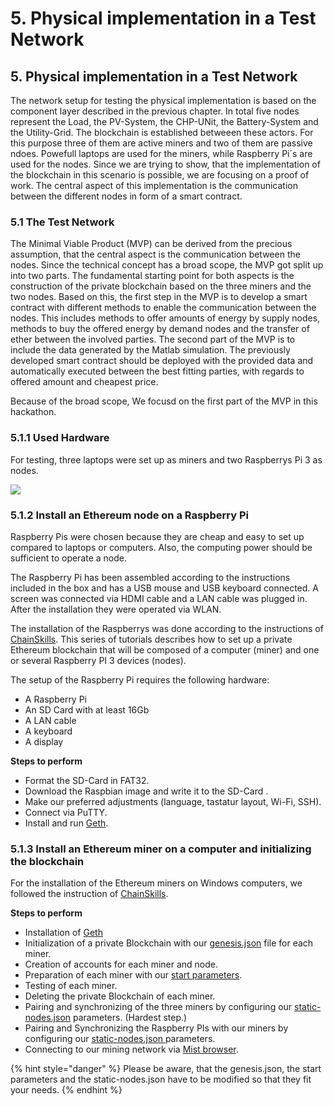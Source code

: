 # 5. Physical implementation in a Test Network

## 5. Physical implementation in a Test Network

The network setup for testing the physical implementation is based on the component layer described in the previous chapter. In total five nodes represent the Load, the PV-System, the CHP-UNit, the Battery-System and the Utility-Grid. The blockchain is established betweeen these actors. For this purpose three of them are active miners and two of them are passive ndoes. Powefull laptops are used for the miners, while Raspberry Pi´s are used for the nodes. Since we are trying to show, that the implementation of the blockchain in this scenario is possible, we are focusing on a proof of work. The central aspect of this implementation is the communication between the different nodes in form of a smart contract.

### 5.1 The Test Network

 The Minimal Viable Product \(MVP\) can be derived from the precious assumption, that the central aspect is the communication between the nodes. Since the technical concept has a broad scope, the MVP got split up into two parts. The fundamental starting point for both aspects is the construction of the private blockchain based on the three miners and the two nodes. Based on this, the first step in the MVP is to develop a smart contract with different methods to enable the communication between the nodes. This includes methods to offer amounts of energy by supply nodes, methods to buy the offered energy by demand nodes and the transfer of ether between the involved parties. The second part of the MVP is to include the data generated by the Matlab simulation. The previously developed smart contract should be deployed with the provided data and automatically executed between the best fitting parties, with regards to offered amount and cheapest price.

Because of the broad scope, We focusd on the first part of the MVP in this hackathon.



### 5.1.1 **Used Hardware**

For testing, three laptops were set up as miners and two Raspberrys Pi 3 as nodes. 

![](.gitbook/assets/network.PNG)

### 5.1.2 Install an Ethereum node on a Raspberry Pi

Raspberry Pis were chosen because they are cheap and easy to set up compared to laptops or computers. Also, the computing power should be sufficient to operate a node.

The Raspberry Pi has been assembled according to the instructions included in the box and has a USB mouse and USB keyboard connected. A screen was connected via HDMI cable and a LAN cable was plugged in. After the installation they were operated via WLAN.

The installation of the Raspberrys was done according to the instructions of [ChainSkills](http://chainskills.com/2017/02/24/create-a-private-ethereum-blockchain-with-iot-devices-16/). This series of tutorials describes how to set up a private Ethereum blockchain that will be composed of a computer \(miner\) and one or several Raspberry PI 3 devices \(nodes\).

The setup of the Raspberry Pi requires the following hardware:

* A Raspberry Pi
* An SD Card with at least 16Gb
* A LAN cable
* A keyboard
* A display

**Steps to perform**

* Format the SD-Card in FAT32.
* Download the Raspbian image and write it to the SD-Card .
* Make our preferred adjustments \(language, tastatur layout, Wi-Fi, SSH\).
* Connect via PuTTY.
* Install and run [Geth](https://geth.ethereum.org/downloads/).

### 5.1.3 Install an Ethereum miner on a computer and initializing the blockchain

For the installation of the Ethereum miners on Windows computers, we followed the instruction of [ChainSkills](http://chainskills.com/2017/03/03/install-a-ethereum-node-on-a-computer-26/). 

**Steps to perform**

* Installation of [Geth ](https://geth.ethereum.org/downloads/)
* Initialization of a private Blockchain with our [genesis.json](https://github.com/Ricardo-Cz/DEE_SCM/blob/master/genesis.json) file for each miner.
* Creation of accounts for each miner and node.
* Preparation of each miner with our [start parameters](https://github.com/Ricardo-Cz/DEE_SCM/blob/master/startminer1.bat).
* Testing of each miner.
* Deleting the private Blockchain of each miner.
* Pairing and synchronizing of the three miners by configuring our [static-nodes.json](https://github.com/Ricardo-Cz/DEE_SCM/blob/master/static-nodes.json) parameters. \(Hardest step.\)
* Pairing and Synchronizing the Raspberry PIs with our miners by configuring our [static-nodes.json ](https://github.com/Ricardo-Cz/DEE_SCM/blob/master/static-nodes.json)parameters.
* Connecting to our mining network via [Mist browser](https://github.com/ethereum/mist).



{% hint style="danger" %}
Please be aware, that the genesis.json, the start parameters and the static-nodes.json have to be modified so that they fit your needs.
{% endhint %}

## 

